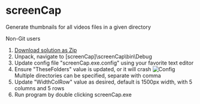 # screenCap
Generate thumbnails for all videos files in a given directory

Non-Git users

1. <a href="https://github.com/whats-happening-rightnow/screenCap/archive/master.zip">Download solution as Zip</a>
2. Unpack, navigate to [screenCap]\screenCap\bin\Debug
3. Update config file "screenCap.exe.config" using your favorite text editor
4. Ensure "TheseFolders" value is updated, or it will crash
   ![Config](http://i.imgur.com/QDh260e.png)
   Multiple directories can be specified, separate with comma
5. Update "WidthColRow" value as desired, default is 1500px width, with 5 columns and 5 rows
6. Run program by double clicking screenCap.exe
